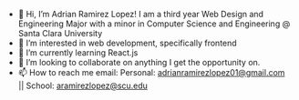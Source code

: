 - 👋 Hi, I’m Adrian Ramirez Lopez! I am a third year Web Design and Engineering Major with a minor in Computer Science and Engineering @ Santa Clara University 
- 👀 I’m interested in web development, specifically frontend
- 🌱 I’m currently learning React.js
- 💞️ I’m looking to collaborate on anything I get the opportunity on.
- 📫 How to reach me email: Personal: adrianramirezlopez01@gmail.com || School: aramirezlopez@scu.edu

<!---
adrianramirez14/adrianramirez14 is a ✨ special ✨ repository because its `README.md` (this file) appears on your GitHub profile.
You can click the Preview link to take a look at your changes.
--->


<!--
**adrianramirez-03/adrianramirez-03** is a ✨ _special_ ✨ repository because its `README.md` (this file) appears on your GitHub profile.

Here are some ideas to get you started:

- 🔭 I’m currently working on ...
- 🌱 I’m currently learning ...
- 👯 I’m looking to collaborate on ...
- 🤔 I’m looking for help with ...
- 💬 Ask me about ...
- 📫 How to reach me: ...
- 😄 Pronouns: ...
- ⚡ Fun fact: ...
-->
